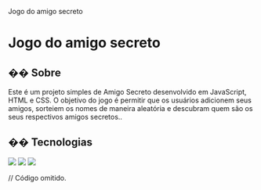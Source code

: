 Jogo do amigo secreto

<h1>Jogo do amigo secreto</h1>

<h2>�� Sobre</h2>
<p>Este é um projeto simples de Amigo Secreto desenvolvido em JavaScript, HTML e CSS. O objetivo do jogo é permitir que os usuários adicionem seus amigos, sorteiem os nomes de maneira aleatória e descubram quem são os seus respectivos amigos secretos..</p>

## �� Tecnologias
<div>
  <img src="https://img.shields.io/badge/HTML-239120?style=for-the-badge&logo=html5&logoColor=white">
  <img src="https://img.shields.io/badge/CSS-239120?&style=for-the-badge&logo=css3&logoColor=white">
  <img src="https://img.shields.io/badge/JavaScript-F7DF1E?style=for-the-badge&logo=javascript&logoColor=black">
</div>

// Código omitido. 
